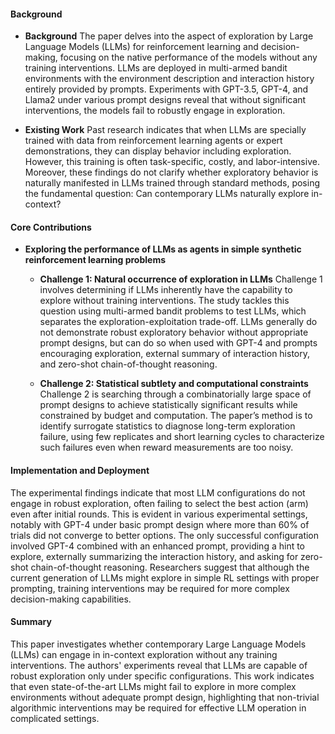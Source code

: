 #### Background
- **Background**
The paper delves into the aspect of exploration by Large Language Models (LLMs) for reinforcement learning and decision-making, focusing on the native performance of the models without any training interventions. LLMs are deployed in multi-armed bandit environments with the environment description and interaction history entirely provided by prompts. Experiments with GPT-3.5, GPT-4, and Llama2 under various prompt designs reveal that without significant interventions, the models fail to robustly engage in exploration.

- **Existing Work**
Past research indicates that when LLMs are specially trained with data from reinforcement learning agents or expert demonstrations, they can display behavior including exploration. However, this training is often task-specific, costly, and labor-intensive. Moreover, these findings do not clarify whether exploratory behavior is naturally manifested in LLMs trained through standard methods, posing the fundamental question: Can contemporary LLMs naturally explore in-context?

#### Core Contributions
- **Exploring the performance of LLMs as agents in simple synthetic reinforcement learning problems**
    - **Challenge 1: Natural occurrence of exploration in LLMs**
        Challenge 1 involves determining if LLMs inherently have the capability to explore without training interventions. The study tackles this question using multi-armed bandit problems to test LLMs, which separates the exploration-exploitation trade-off. LLMs generally do not demonstrate robust exploratory behavior without appropriate prompt designs, but can do so when used with GPT-4 and prompts encouraging exploration, external summary of interaction history, and zero-shot chain-of-thought reasoning.

    - **Challenge 2: Statistical subtlety and computational constraints**
        Challenge 2 is searching through a combinatorially large space of prompt designs to achieve statistically significant results while constrained by budget and computation. The paper’s method is to identify surrogate statistics to diagnose long-term exploration failure, using few replicates and short learning cycles to characterize such failures even when reward measurements are too noisy.

#### Implementation and Deployment
The experimental findings indicate that most LLM configurations do not engage in robust exploration, often failing to select the best action (arm) even after initial rounds. This is evident in various experimental settings, notably with GPT-4 under basic prompt design where more than 60% of trials did not converge to better options. The only successful configuration involved GPT-4 combined with an enhanced prompt, providing a hint to explore, externally summarizing the interaction history, and asking for zero-shot chain-of-thought reasoning. Researchers suggest that although the current generation of LLMs might explore in simple RL settings with proper prompting, training interventions may be required for more complex decision-making capabilities.

#### Summary
This paper investigates whether contemporary Large Language Models (LLMs) can engage in in-context exploration without any training interventions. The authors' experiments reveal that LLMs are capable of robust exploration only under specific configurations. This work indicates that even state-of-the-art LLMs might fail to explore in more complex environments without adequate prompt design, highlighting that non-trivial algorithmic interventions may be required for effective LLM operation in complicated settings.